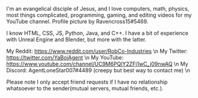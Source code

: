 I'm an evangelical disciple of Jesus, and I love computers, 
math, physics, most things complicated, programming, gaming,
and editing videos for my YouTube channel.
Profile picture by Ravencross15#5469.

I know HTML, CSS, JS, Python, Java, and C++.
I have a bit of experience with Unreal Engine
and Blender, but more with the latter.

My Reddit: https://www.reddit.com/user/RobCo-Industries \n
My Twitter: https://twitter.com/YaBoiAgent \n
My YouTube: https://www.youtube.com/channel/UC9M6PQlY2ZFj1wC_j09nwAQ \n
My Discord: AgentLoneStar007#4489 (creepy but best way to contact me) \n

Please note I only accept friend requests if I have no relationship
whatsoever to the sender(mutual servers, mutual friends, etc.).
